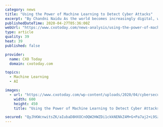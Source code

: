 ```yaml
---
category: news
title: "Using the Power of Machine Learning to Detect Cyber Attacks"
excerpt: "By Chandni Naidu As the world becomes increasingly digital, we are unlocking more value and growth than ever before. However, a challenge that governments,"
publishedDateTime: 2020-04-27T05:36:00Z
webUrl: "https://www.cxotoday.com/news-analysis/using-the-power-of-machine-learning-to-detect-cyber-attacks/"
type: article
quality: 39
heat: 39
published: false

provider:
  name: CXO Today
  domain: cxotoday.com

topics:
  - Machine Learning
  - AI

images:
  - url: "https://www.cxotoday.com/wp-content/uploads/2020/04/cybersecurity-machine-learning.jpg"
    width: 600
    height: 450
    title: "Using the Power of Machine Learning to Detect Cyber Attacks"

secured: "QyJhKWcnwitsZK/aIubaD8HXOCnOQW2HWZDi1ckkNENkZ4M+G+Pa7aj2+L9Sz7nOOJe+BgUtfoKmekkLLNqORD9vy11KYFI+hHIRYl/l0+MDwLJCL3Hj5FaZlpIGyo2JeuUxay1WWEWDRp21BzAnorHE4RUmwo24Ys3a67PsIKFNtoZo5WTmgDdRjDd1dKVuGOuo5i92moaA7/w2edpufCKBVedBmQaCLh+LTbSnLjCZfRXkaRGVEriKeWDVn5px8DJfDv/k9mtulidLqVkScLhv6you6NRqb8Torcj8ot1G1XGr4/eA/rc9/cmpMjtWV1cfr2UHs91HUIvBWAJ0BRau1OxVSPPbRW/aN9rhxo5Vg/DH9eNXmFrXjLt1eUU7ftD9zDoLv3p2cQUg9DEcrCGuzVt3I80/q21zU/c2Rjl2Srd/3pxEl6qB+gGT5A434roG3Vei5MKiqccuWCkF1/gpvSWm4EqRLvlXOAh1gGU=;v2b4b7ma+PC+0mVuZ73Ojw=="
---
```


